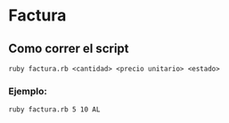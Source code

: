 # Factura

## Como correr el script
`
ruby factura.rb <cantidad> <precio unitario> <estado>
`

### Ejemplo:
`
ruby factura.rb 5 10 AL
`
